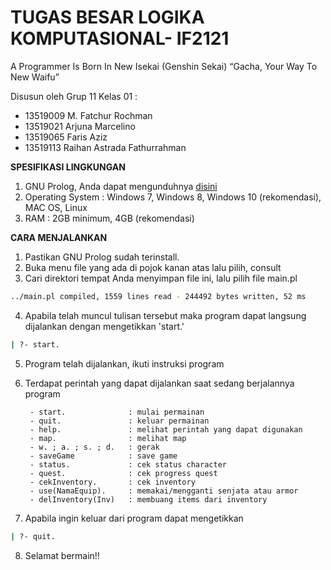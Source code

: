 # TUGAS BESAR LOGIKA KOMPUTASIONAL- IF2121
A Programmer Is Born In New Isekai (Genshin Sekai)
“Gacha, Your Way To New Waifu”

Disusun oleh Grup 11 Kelas 01 :
  - 13519009	M. Fatchur Rochman
  - 13519021  	Arjuna Marcelino 
  - 13519065  	Faris Aziz 
  - 13519113	Raihan Astrada Fathurrahman

**SPESIFIKASI LINGKUNGAN**
1. GNU Prolog, Anda dapat mengunduhnya [disini](http://www.gprolog.org/#download)
2. Operating System : Windows 7, Windows 8, Windows 10 (rekomendasi), MAC OS, Linux
3. RAM : 2GB minimum, 4GB (rekomendasi)


**CARA MENJALANKAN**
1. Pastikan GNU Prolog sudah terinstall.
2. Buka menu file yang ada di pojok kanan atas lalu pilih, consult
3. Cari direktori tempat Anda menyimpan file ini, lalu pilih file main.pl
 ```sh
../main.pl compiled, 1559 lines read - 244492 bytes written, 52 ms
```
4. Apabila telah muncul tulisan tersebut maka program dapat langsung dijalankan dengan mengetikkan 'start.'
```sh
| ?- start.
```
5. Program telah dijalankan, ikuti instruksi program
6. Terdapat perintah yang dapat dijalankan saat sedang berjalannya program

        - start.              : mulai permainan
        - quit.               : keluar permainan
        - help.               : melihat perintah yang dapat digunakan
        - map.                : melihat map
        - w. ; a. ; s. ; d.   : gerak
        - saveGame            : save game
      	- status.             : cek status character
        - quest.              : cek progress quest
        - cekInventory.       : cek inventory
      	- use(NamaEquip).     : memakai/mengganti senjata atau armor
        - delInventory(Inv)   : membuang items dari inventory
7. Apabila ingin keluar dari program dapat mengetikkan
```sh
| ?- quit.
```
8. Selamat bermain!!
